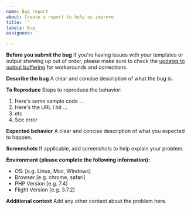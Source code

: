 ```yaml
---
name: Bug report
about: Create a report to help us improve
title: ''
labels: Bug
assignees: ''

---
```


**Before you submit the bug**
If you're having issues with your templates or output showing up out of order, please make sure to check the [updates to output buffering](https://docs.flightphp.com/learn/migrating-to-v3#output-buffering-behavior-3-5-0) for workarounds and corrections.

**Describe the bug**
A clear and concise description of what the bug is.

**To Reproduce**
Steps to reproduce the behavior:
1. Here's some sample code ...
2. Here's the URL I hit ...
3. etc
4. See error

**Expected behavior**
A clear and concise description of what you expected to happen.

**Screenshots**
If applicable, add screenshots to help explain your problem.

**Environment (please complete the following information):**
 - OS: [e.g. Linux, Mac, Windows]
 - Browser [e.g. chrome, safari]
 - PHP Version [e.g. 7.4]
 - Flight Version [e.g. 3.7.2]

**Additional context**
Add any other context about the problem here.
